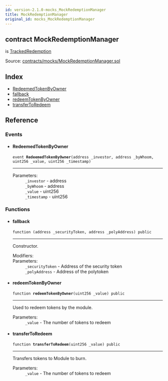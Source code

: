 ```yaml
---
id: version-2.1.0-mocks_MockRedemptionManager
title: MockRedemptionManager
original_id: mocks_MockRedemptionManager
---
```


<div class="contract-doc"><div class="contract"><h2 class="contract-header"><span class="contract-kind">contract</span> MockRedemptionManager</h2><p class="base-contracts"><span>is</span> <a href="modules_Experimental_Burn_TrackedRedemption.html">TrackedRedemption</a></p><div class="source">Source: <a href="https://github.com/PolymathNetwork/polymath-core/blob/v2.1.0/contracts/mocks/MockRedemptionManager.sol" target="_blank">contracts/mocks/MockRedemptionManager.sol</a></div></div><div class="index"><h2>Index</h2><ul><li><a href="mocks_MockRedemptionManager.html#RedeemedTokenByOwner">RedeemedTokenByOwner</a></li><li><a href="mocks_MockRedemptionManager.html#">fallback</a></li><li><a href="mocks_MockRedemptionManager.html#redeemTokenByOwner">redeemTokenByOwner</a></li><li><a href="mocks_MockRedemptionManager.html#transferToRedeem">transferToRedeem</a></li></ul></div><div class="reference"><h2>Reference</h2><div class="events"><h3>Events</h3><ul><li><div class="item event"><span id="RedeemedTokenByOwner" class="anchor-marker"></span><h4 class="name">RedeemedTokenByOwner</h4><div class="body"><code class="signature">event <strong>RedeemedTokenByOwner</strong><span>(address _investor, address _byWhoom, uint256 _value, uint256 _timestamp) </span></code><hr/><dl><dt><span class="label-parameters">Parameters:</span></dt><dd><div><code>_investor</code> - address</div><div><code>_byWhoom</code> - address</div><div><code>_value</code> - uint256</div><div><code>_timestamp</code> - uint256</div></dd></dl></div></div></li></ul></div><div class="functions"><h3>Functions</h3><ul><li><div class="item function"><span id="fallback" class="anchor-marker"></span><h4 class="name">fallback</h4><div class="body"><code class="signature">function <strong></strong><span>(address _securityToken, address _polyAddress) </span><span>public </span></code><hr/><div class="description"><p>Constructor.</p></div><dl><dt><span class="label-modifiers">Modifiers:</span></dt><dd></dd><dt><span class="label-parameters">Parameters:</span></dt><dd><div><code>_securityToken</code> - Address of the security token</div><div><code>_polyAddress</code> - Address of the polytoken</div></dd></dl></div></div></li><li><div class="item function"><span id="redeemTokenByOwner" class="anchor-marker"></span><h4 class="name">redeemTokenByOwner</h4><div class="body"><code class="signature">function <strong>redeemTokenByOwner</strong><span>(uint256 _value) </span><span>public </span></code><hr/><div class="description"><p>Used to redeem tokens by the module.</p></div><dl><dt><span class="label-parameters">Parameters:</span></dt><dd><div><code>_value</code> - The number of tokens to redeem</div></dd></dl></div></div></li><li><div class="item function"><span id="transferToRedeem" class="anchor-marker"></span><h4 class="name">transferToRedeem</h4><div class="body"><code class="signature">function <strong>transferToRedeem</strong><span>(uint256 _value) </span><span>public </span></code><hr/><div class="description"><p>Transfers tokens to Module to burn.</p></div><dl><dt><span class="label-parameters">Parameters:</span></dt><dd><div><code>_value</code> - The number of tokens to redeem</div></dd></dl></div></div></li></ul></div></div></div>

